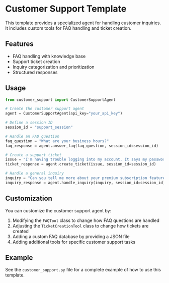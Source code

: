 # Customer Support Template

This template provides a specialized agent for handling customer inquiries. It includes custom tools for FAQ handling and ticket creation.

## Features

- FAQ handling with knowledge base
- Support ticket creation
- Inquiry categorization and prioritization
- Structured responses

## Usage

```python
from customer_support import CustomerSupportAgent

# Create the customer support agent
agent = CustomerSupportAgent(api_key="your_api_key")

# Define a session ID
session_id = "support_session"

# Handle an FAQ question
faq_question = "What are your business hours?"
faq_response = agent.answer_faq(faq_question, session_id=session_id)

# Create a support ticket
issue = "I'm having trouble logging into my account. It says my password is incorrect, but I'm sure it's right."
ticket_response = agent.create_ticket(issue, session_id=session_id)

# Handle a general inquiry
inquiry = "Can you tell me more about your premium subscription features?"
inquiry_response = agent.handle_inquiry(inquiry, session_id=session_id)
```

## Customization

You can customize the customer support agent by:

1. Modifying the `FAQTool` class to change how FAQ questions are handled
2. Adjusting the `TicketCreationTool` class to change how tickets are created
3. Adding a custom FAQ database by providing a JSON file
4. Adding additional tools for specific customer support tasks

## Example

See the `customer_support.py` file for a complete example of how to use this template.